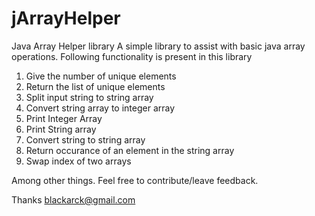 # jArrayHelper
Java Array Helper library
A simple library to assist with basic java array operations. Following functionality is present in this library

1. Give the number of unique elements
2. Return the list of unique elements
3. Split input string to string array
4. Convert string array to integer array
5. Print Integer Array 
6. Print String array 
7. Convert string to string array 
8. Return occurance of an element in the string array
9. Swap index of two arrays

Among other things. Feel free to contribute/leave feedback. 

Thanks
blackarck@gmail.com
